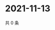# 2021-11-13

共 0 条

<!-- BEGIN WEIBO -->
<!-- 最后更新时间 Sat Nov 13 2021 02:00:59 GMT+0800 (China Standard Time) -->

<!-- END WEIBO -->
